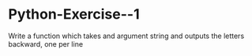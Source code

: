 # Python-Exercise--1
Write a function which takes and argument string and outputs the letters backward, one per line
